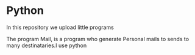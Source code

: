 # Python
In this repository we upload little programs 

The program Mail, is a program who generate Personal mails to sends to many destinataries.I use python 


